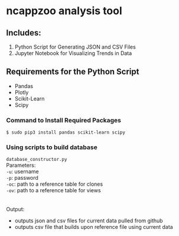 # ncappzoo analysis tool

## Includes:

1. Python Script for Generating JSON and CSV Files
2. Jupyter Notebook for Visualizing Trends in Data

## Requirements for the Python Script

- Pandas
- Plotly
- Scikit-Learn
- Scipy


### Command to Install Required Packages
```
$ sudo pip3 install pandas scikit-learn scipy
```

### Using scripts to build database
`database_constructor.py` <br/>
Parameters: <br/>
`-u`: username <br/>
`-p`: password <br/>
`-oc`: path to a reference table for clones <br/>
`-ov`: path to a reference table for views <br/>
<br/><br/>
Output: 
- outputs json and csv files for current data pulled from github
- outputs csv file that builds upon reference file using current data
